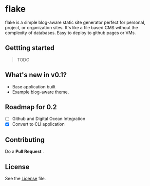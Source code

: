 # flake

flake is a simple blog-aware static site generator perfect for personal, project, or organization sites. It's like a file based CMS without the complexity of databases.
Easy to deploy to github pages or VMs.

## Gettting started
> TODO

## What's new in v0.1?

* Base application built
* Example blog-aware theme.

## Roadmap for 0.2
- [ ] Github and Digital Ocean Integration
- [x] Convert to CLI application

## Contributing

Do a **Pull Request** .

## License

See the [License]('./license.md') file. 